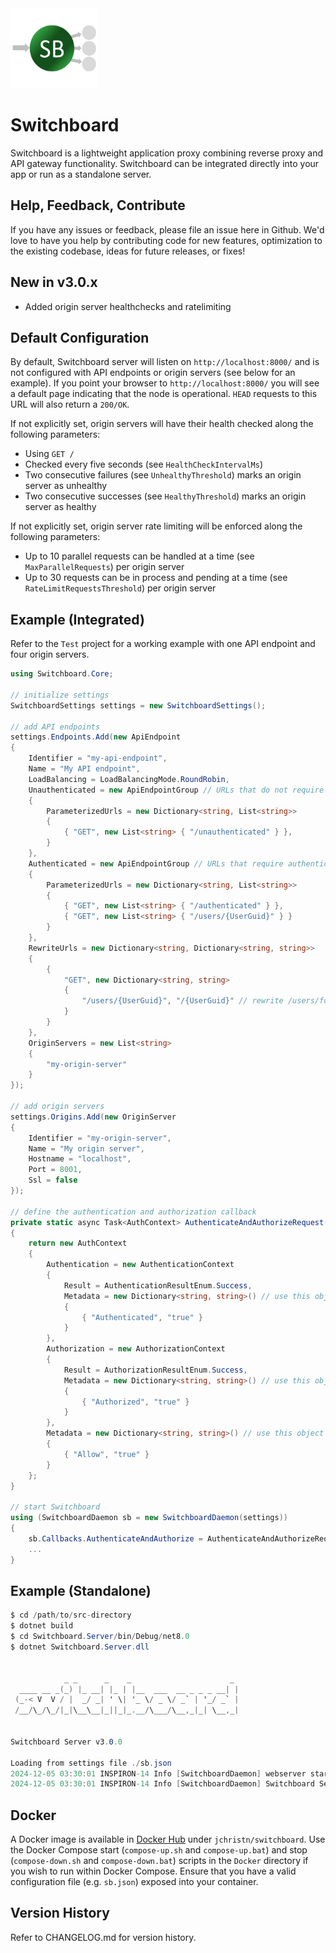 <img src="https://github.com/jchristn/switchboard/blob/main/assets/icon.png?raw=true" width="140" height="128" alt="Switchboard">

# Switchboard

Switchboard is a lightweight application proxy combining reverse proxy and API gateway functionality.  Switchboard can be integrated directly into your app or run as a standalone server.

## Help, Feedback, Contribute

If you have any issues or feedback, please file an issue here in Github. We'd love to have you help by contributing code for new features, optimization to the existing codebase, ideas for future releases, or fixes!

## New in v3.0.x

- Added origin server healthchecks and ratelimiting

## Default Configuration

By default, Switchboard server will listen on `http://localhost:8000/` and is not configured with API endpoints or origin servers (see below for an example).  If you point your browser to `http://localhost:8000/` you will see a default page indicating that the node is operational.  `HEAD` requests to this URL will also return a `200/OK`.

If not explicitly set, origin servers will have their health checked along the following parameters:
- Using `GET /`
- Checked every five seconds (see `HealthCheckIntervalMs`)
- Two consecutive failures (see `UnhealthyThreshold`) marks an origin server as unhealthy
- Two consecutive successes (see `HealthyThreshold`) marks an origin server as healthy

If not explicitly set, origin server rate limiting will be enforced along the following parameters:
- Up to 10 parallel requests can be handled at a time (see `MaxParallelRequests`) per origin server
- Up to 30 requests can be in process and pending at a time (see `RateLimitRequestsThreshold`) per origin server

## Example (Integrated)

Refer to the `Test` project for a working example with one API endpoint and four origin servers.

```csharp
using Switchboard.Core;

// initialize settings
SwitchboardSettings settings = new SwitchboardSettings();

// add API endpoints
settings.Endpoints.Add(new ApiEndpoint
{
    Identifier = "my-api-endpoint",
    Name = "My API endpoint",
    LoadBalancing = LoadBalancingMode.RoundRobin,
    Unauthenticated = new ApiEndpointGroup // URLs that do not require authentication via the authentication callback
    {
        ParameterizedUrls = new Dictionary<string, List<string>>
        {
            { "GET", new List<string> { "/unauthenticated" } },
        }
    },
    Authenticated = new ApiEndpointGroup // URLs that require authentication via the authentication callback
    {
        ParameterizedUrls = new Dictionary<string, List<string>>
        {
            { "GET", new List<string> { "/authenticated" } },
            { "GET", new List<string> { "/users/{UserGuid}" } }
        }
    },
    RewriteUrls = new Dictionary<string, Dictionary<string, string>>
    {
        {
            "GET", new Dictionary<string, string> 
            {
                "/users/{UserGuid}", "/{UserGuid}" // rewrite /users/foo to just /foo
            }
        }
    },
    OriginServers = new List<string>
    {
        "my-origin-server"
    }
});

// add origin servers
settings.Origins.Add(new OriginServer
{
    Identifier = "my-origin-server",
    Name = "My origin server",
    Hostname = "localhost",
    Port = 8001,
    Ssl = false
});

// define the authentication and authorization callback
private static async Task<AuthContext> AuthenticateAndAuthorizeRequest(HttpContextBase ctx)
{
    return new AuthContext
    {
        Authentication = new AuthenticationContext
        {
            Result = AuthenticationResultEnum.Success,
            Metadata = new Dictionary<string, string>() // use this object as you wish
            {
                { "Authenticated", "true" }
            }
        },
        Authorization = new AuthorizationContext
        {
            Result = AuthorizationResultEnum.Success,
            Metadata = new Dictionary<string, string>() // use this object as you wish
            {
                { "Authorized", "true" }
            }
        },
        Metadata = new Dictionary<string, string>() // use this object as you wish
        {
            { "Allow", "true" }
        }
    };
}

// start Switchboard
using (SwitchboardDaemon sb = new SwitchboardDaemon(settings))
{
    sb.Callbacks.AuthenticateAndAuthorize = AuthenticateAndAuthorizeRequest;
    ...
}
```

## Example (Standalone)

```csharp
$ cd /path/to/src-directory
$ dotnet build
$ cd Switchboard.Server/bin/Debug/net8.0
$ dotnet Switchboard.Server.dll


            _ _      _    _                      _
  ____ __ _(_) |_ __| |_ | |__  ___  __ _ _ _ __| |
 (_-< V  V / |  _/ _| ' \| '_ \/ _ \/ _` | '_/ _` |
 /__/\_/\_/|_|\__\__|_||_|_.__/\___/\__,_|_| \__,_|


Switchboard Server v3.0.0

Loading from settings file ./sb.json
2024-12-05 03:30:01 INSPIRON-14 Info [SwitchboardDaemon] webserver started on http://localhost:8000
2024-12-05 03:30:01 INSPIRON-14 Info [SwitchboardDaemon] Switchboard Server started using process ID 49308
```

## Docker

A Docker image is available in [Docker Hub](https://hub.docker.com/r/jchristn/switchboard) under `jchristn/switchboard`.  Use the Docker Compose start (`compose-up.sh` and `compose-up.bat`) and stop (`compose-down.sh` and `compose-down.bat`) scripts in the `Docker` directory if you wish to run within Docker Compose.  Ensure that you have a valid configuration file (e.g. `sb.json`) exposed into your container.

## Version History

Refer to CHANGELOG.md for version history.
